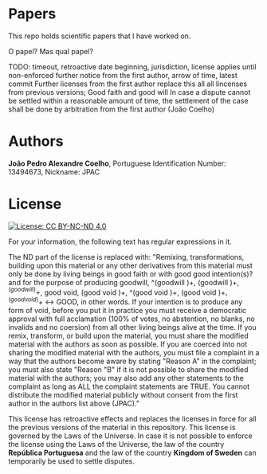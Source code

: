 # Papers
This repo holds scientific papers that I have worked on.

O papel? Mas qual papel?

TODO: timeout, retroactive date beginning, jurisdiction, license applies until non-enforced further notice from the first author, arrow of time, latest commit
Further licenses from the first author replace this all all lincenses from previous versions;
Good faith and good will
In case a dispute cannot be settled within a reasonable amount of time, the settlement of the case shall be done by arbitration from the first author (João Coelho) 

# Authors
**João Pedro Alexandre Coelho**, Portuguese Identification  Number: 13494673, Nickname: JPAC

# License

[![License: CC BY-NC-ND 4.0](https://img.shields.io/badge/License-CC%20BY--NC--ND%204.0-lightgrey.svg)](https://creativecommons.org/licenses/by-nc-nd/4.0/)

For your information, the following text has regular expressions in it.

The ND part of the license is replaced with: "Remixing, transformations, building upon this material or any other derivatives from this material must only be done by living beings in good faith or with good good intention(s)? and for the purpose of producing goodwill, ^(goodwill )+, (goodwill )+$, ^(goodwill )+$, good void, (good void )+, ^(good void )+, (good void )+$, ^(good void )+$ <-> GOOD, in other words. If your intention is to produce any form of void, before you put it in practice you must receive a democratic approval with full acclamation (100% of votes, no abstention, no blanks, no invalids and no coersion) from all other living beings alive at the time. If you remix, transform, or build upon the material, you must share the modified material with the authors as soon as possible. If you are coerced into not sharing the modified material with the authors, you must file a complaint in a way that the authors become aware by stating "Reason A" in the complaint; you must also state "Reason "B" if it is not possible to share the modified material with the authors; you may also add any other statements to the complaint as long as ALL the complaint statements are TRUE.
You cannot distribute the modified material publicly without consent from the first author in the authors list above (JPAC)."

This license has retroactive effects and replaces the licenses in force for all the previous versions of the material in this repository.
This license is governed by the Laws of the Universe. In case it is not possible to enforce the license using the Laws of the Universe, the law of the country **República Portuguesa** and the law of the country **Kingdom of Sweden** can temporarily be used to settle disputes.
